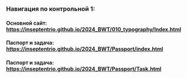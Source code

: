 ### Навигация по контрольной 1:
#### Основной сайт: https://inseptentrio.github.io/2024_BWT/010_typography/Index.html

#### Паспорт и задача: https://inseptentrio.github.io/2024_BWT/Passport/index.html
#### Паспорт и задача: https://inseptentrio.github.io/2024_BWT/Passport/Task.html
